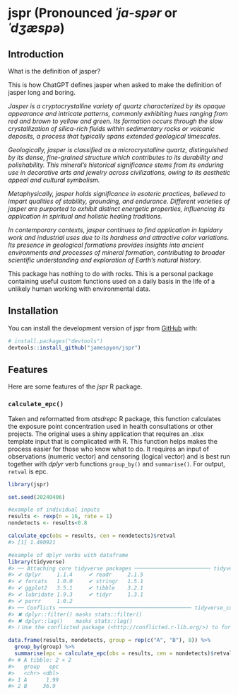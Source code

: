 
<!-- README.md is generated from README.Rmd. Please edit that file -->

# **jspr (Pronounced *ˈja-spər* or *ˈdʒæspə*)**

<!-- badges: start -->
<!-- badges: end -->

## Introduction

What is the definition of jasper?

This is how ChatGPT defines jasper when asked to make the definition of
jasper long and boring.

*Jasper is a cryptocrystalline variety of quartz characterized by its
opaque appearance and intricate patterns, commonly exhibiting hues
ranging from red and brown to yellow and green. Its formation occurs
through the slow crystallization of silica-rich fluids within
sedimentary rocks or volcanic deposits, a process that typically spans
extended geological timescales.*

*Geologically, jasper is classified as a microcrystalline quartz,
distinguished by its dense, fine-grained structure which contributes to
its durability and polishability. This mineral’s historical significance
stems from its enduring use in decorative arts and jewelry across
civilizations, owing to its aesthetic appeal and cultural symbolism.*

*Metaphysically, jasper holds significance in esoteric practices,
believed to impart qualities of stability, grounding, and endurance.
Different varieties of jasper are purported to exhibit distinct
energetic properties, influencing its application in spiritual and
holistic healing traditions.*

*In contemporary contexts, jasper continues to find application in
lapidary work and industrial uses due to its hardness and attractive
color variations. Its presence in geological formations provides
insights into ancient environments and processes of mineral formation,
contributing to broader scientific understanding and exploration of
Earth’s natural history.*

This package has nothing to do with rocks. This is a personal package
containing useful custom functions used on a daily basis in the life of
a unlikely human working with environmental data.

## **Installation**

You can install the development version of jspr from
[GitHub](https://github.com/) with:

``` r
# install.packages("devtools")
devtools::install_github("jamespyon/jspr")
```

## **Features**

Here are some features of the *jspr* R package.

### `calculate_epc()`

Taken and reformatted from *atsdrepc* R package, this function
calculates the exposure point concentration used in health consultations
or other projects. The original uses a shiny application that requires
an .xlsx template input that is complicated with R. This function helps
makes the process easier for those who know what to do. It requires an
input of observations (numeric vector) and censoring (logical vector)
and is best run together with *dplyr* verb functions `group_by()` and
`summarise()`. For output, `retval` is epc.

``` r
library(jspr)

set.seed(20240406)

#example of individual inputs
results <- rexp(n = 16, rate = 1)
nondetects <- results<0.8

calculate_epc(obs = results, cen = nondetects)$retval
#> [1] 1.490921

#example of dplyr verbs with dataframe
library(tidyverse)
#> ── Attaching core tidyverse packages ──────────────────────── tidyverse 2.0.0 ──
#> ✔ dplyr     1.1.4     ✔ readr     2.1.5
#> ✔ forcats   1.0.0     ✔ stringr   1.5.1
#> ✔ ggplot2   3.5.1     ✔ tibble    3.2.1
#> ✔ lubridate 1.9.3     ✔ tidyr     1.3.1
#> ✔ purrr     1.0.2     
#> ── Conflicts ────────────────────────────────────────── tidyverse_conflicts() ──
#> ✖ dplyr::filter() masks stats::filter()
#> ✖ dplyr::lag()    masks stats::lag()
#> ℹ Use the conflicted package (<http://conflicted.r-lib.org/>) to force all conflicts to become errors

data.frame(results, nondetects, group = rep(c("A", "B"), 8)) %>%
  group_by(group) %>%
  summarise(epc = calculate_epc(obs = results, cen = nondetects)$retval)
#> # A tibble: 2 × 2
#>   group   epc
#>   <chr> <dbl>
#> 1 A      1.99
#> 2 B     36.9
```
